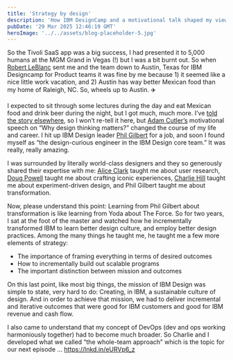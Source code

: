 ```yaml
---
title: 'Strategy by design'
description: 'How IBM DesignCamp and a motivational talk shaped my view of transformation and fundamentally shifted my career.'
pubDate: '29 Mar 2025 12:46:19 GMT'
heroImage: '../../assets/blog-placeholder-5.jpg'
---
```


So the Tivoli SaaS app was a big success, I had presented it to 5,000 humans at the MGM Grand in Vegas (!) but I was a bit burnt out. So when [Robert LeBlanc](https://www.linkedin.com/in/robert-leblanc-0b4b0485/) sent me and the team down to Austin, Texas for IBM Designcamp for Product teams it was fine by me because 1) it seemed like a nice little work vacation, and 2) Austin has way better Mexican food than my home of Raleigh, NC. So, wheels up to Austin. ✈️

I expected to sit through some lectures during the day and eat Mexican food and drink beer during the night, but I got much, much more. I’ve [told the story elsewhere](https://lnkd.in/eJhztyhv), so I won’t re-tell it here, but [Adam Cutler’s](https://www.linkedin.com/in/adamcutler/) motivational speech on “Why design thinking matters?” changed the course of my life and career. I hit up IBM Design leader [Phil Gilbert](https://www.linkedin.com/in/philgilbertsr/) for a job, and soon I found myself as “the design-curious engineer in the IBM Design core team.” It was really, really amazing.

I was surrounded by literally world-class designers and they so generously shared their expertise with me: [Alice Clark](https://www.linkedin.com/in/alicemclark/) taught me about user research, [Doug Powell](https://www.linkedin.com/in/douglaspowell330/) taught me about crafting iconic experiences, [Charlie Hill](https://www.linkedin.com/in/charliehill/) taught me about experiment-driven design, and Phil Gilbert taught me about transformation.

Now, please understand this point: Learning from Phil Gilbert about transformation is like learning from Yoda about The Force. So for two years, I sat at the foot of the master and watched how he incrementally transformed IBM to learn better design culture, and employ better design practices. Among the many things he taught me, he taught me a few more elements of strategy:

- The importance of framing everything in terms of desired outcomes
- How to incrementally build out scalable programs
- The important distinction between mission and outcomes

On this last point, like most big things, the mission of IBM Design was simple to state, very hard to do: Creating, in IBM, a sustainable culture of design. And in order to achieve that mission, we had to deliver incremental and iterative outcomes that were good for IBM customers and good for IBM revenue and cash flow.

I also came to understand that my concept of DevOps (dev and ops working harmoniously together) had to become much broader. So Charlie and I developed what we called “the whole-team approach” which is the topic for our next episode … https://lnkd.in/eURVp6_z
